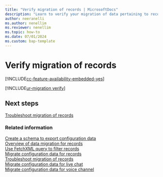 ```yaml
---
title: "Verify migration of records | MicrosoftDocs"
description: "Learn to verify your migration of data pertaining to records enabled for unified routing from source to target environments in Omnichannel for Customer Service."
author: neeranelli
ms.author: nenellim
ms.reviewer: nenellim
ms.topic: how-to
ms.date: 07/01/2024
ms.custom: bap-template
---
```


# Verify migration of records

[!INCLUDE[cc-feature-availability-embedded-yes](../../includes/cc-feature-availability.md)]


[!INCLUDE[ur-migration verify](../../includes/cc-ur-migration-verify.md)]

## Next steps 

[Troubleshoot migration of records](migrate-config-data-troubleshoot.md)

### Related information

[Create a schema to export configuration data](/power-platform/admin/create-schema-export-configuration-data)  
[Overview of data migration for records](migrate-config-data-for-records-overview.md)  
[Use FetchXML query to filter records](use-fetchxml-filter-records.md)  
[Migrate configuration data for records](migrate-config-data-for-records.md)  
[Troubleshoot migration of records](migrate-config-data-troubleshoot.md)  
[Migrate configuration data for live chat](migrate-config-data-for-live-chat.md)  
[Migrate configuration data for voice channel](migrate-config-data-for-voice-channel.md)   
